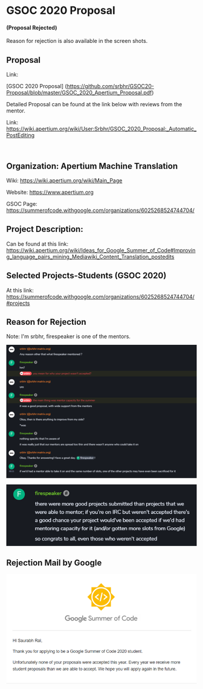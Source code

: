 # GSOC 2020 Proposal

#### **(Proposal Rejected)**

Reason for rejection is also available in the screen shots.

## Proposal

Link: 

[GSOC 2020 Proposal] (https://github.com/srbhr/GSOC20-Proposal/blob/master/GSOC_2020_Apertium_Proposal.pdf)

Detailed Proposal can be found at the link below with reviews from the mentor.

Link: https://wiki.apertium.org/wiki/User:Srbhr/GSOC_2020_Proposal:_Automatic_PostEditing

​	

## Organization: Apertium Machine Translation

Wiki: https://wiki.apertium.org/wiki/Main_Page

Website: https://www.apertium.org

GSOC Page: https://summerofcode.withgoogle.com/organizations/6025268524744704/

## Project Description:

Can be found at this link: https://wiki.apertium.org/wiki/Ideas_for_Google_Summer_of_Code#Improving_language_pairs_mining_Mediawiki_Content_Translation_postedits



## Selected Projects-Students (GSOC 2020)

At this link: https://summerofcode.withgoogle.com/organizations/6025268524744704/#projects



## Reason for Rejection

Note: I'm srbhr, firespeaker is one of the mentors.

![Reason_for_rejection.png](Reason_for_rejection.png)



![](Reason_for_rejection_gen.png)



## Rejection Mail by Google



![GSOC_Rejection_Mail.png](GSOC_Rejection_Mail.png)